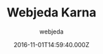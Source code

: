 ---
title: Webjeda Karna
github: https://github.com/sharu725/karna
demo: https://webjeda.com/karna
author: webjeda
ssg:
  - Jekyll
cms:
  - No Cms
date: 2016-11-01T14:59:40.000Z
description: Karna is a responsive jekyll theme which includes pinterest like pins
stale: true
---